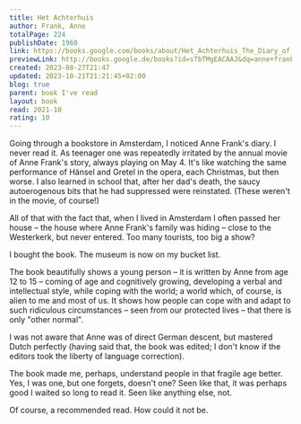 ```yaml
---  
title: Het Achterhuis  
author: Frank, Anne  
totalPage: 224  
publishDate: 1960  
link: https://books.google.com/books/about/Het_Achterhuis_The_Diary_of_Anne_Frank.html?hl=&id=sTbTMgEACAAJ  
previewLink: http://books.google.de/books?id=sTbTMgEACAAJ&dq=anne+frank,+het+achterhuis&hl=&as_pt=BOOKS&cd=1&source=gbs_api  
created: 2023-08-27T21:47  
updated: 2023-10-21T21:21:45+02:00  
blog: true  
parent: book I've read  
layout: book  
read: 2021-10  
rating: 10  
---  
```

  
Going through a bookstore in Amsterdam, I noticed Anne Frank's diary.  I never read it.  As teenager one was repeatedly irritated by the annual movie of Anne Frank's story, always playing on May 4.  It's like watching the same performance of Hänsel and Gretel in the opera, each Christmas, but then worse.  I also learned in school that, after her dad's death, the saucy autoerogenous bits that he had suppressed were reinstated. (These weren't in the movie, of course!)    
  
All of that with the fact that, when I lived in Amsterdam I often passed her house – the house where Anne Frank's family was hiding – close to the Westerkerk, but never entered. Too many tourists, too big a show?  
  
I bought the book.  The museum is now on my bucket list.  
  
The book beautifully shows a young person – it is written by Anne from age 12 to 15 – coming of age and cognitively growing, developing a verbal and intellectual style, while coping with the world; a world which, of course, is alien to me and most of us. It shows how people can cope with and adapt to such ridiculous circumstances – seen from our protected lives – that there is only "other normal".   
  
I was not aware that Anne was of direct German descent, but mastered Dutch perfectly (having said that, the book was edited; I don't know if the editors took the liberty of language correction).  
  
The book made me, perhaps, understand people in that fragile age better. Yes, I was one, but one forgets, doesn't one?  Seen like that, it was perhaps good I waited so long to read it.  Seen like anything else, not.  
  
Of course, a recommended read.  How could it not be.